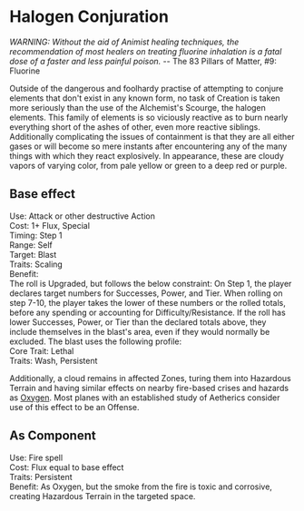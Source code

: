 # Halogen Conjuration

*WARNING: Without the aid of Animist healing techniques, the recommendation of most healers on treating fluorine inhalation is a fatal dose of a faster and less painful poison.*
-- The 83 Pillars of Matter, #9: Fluorine

Outside of the dangerous and foolhardy practise of attempting to conjure elements that don't exist in any known form, no task of Creation is taken more seriously than the use of the Alchemist's Scourge, the halogen elements. This family of elements is so viciously reactive as to burn nearly everything short of the ashes of other, even more reactive siblings. Additionally complicating the issues of containment is that they are all either gases or will become so mere instants after encountering any of the many things with which they react explosively. In appearance, these are cloudy vapors of varying color, from pale yellow or green to a deep red or purple.

## Base effect
Use: Attack or other destructive Action  
Cost: 1+ Flux, Special  
Timing: Step 1  
Range: Self  
Target: Blast  
Traits: Scaling  
Benefit:  
The roll is Upgraded, but follows the below constraint:
On Step 1, the player declares target numbers for Successes, Power, and Tier. When rolling on step 7-10, the player takes the lower of these numbers or the rolled totals, before any spending or accounting for Difficulty/Resistance. If the roll has lower Successes, Power, or Tier than the declared totals above, they include themselves in the blast's area, even if they would normally be excluded. The blast uses the following profile:  
Core Trait: Lethal  
Traits: Wash, Persistent  

Additionally, a cloud remains in affected Zones, turing them into Hazardous Terrain and having similar effects on nearby fire-based crises and hazards as [Oxygen](Oxygen.md). Most planes with an established study of Aetherics consider use of this effect to be an Offense.

## As Component
Use: Fire spell  
Cost: Flux equal to base effect  
Traits: Persistent  
Benefit: As Oxygen, but the smoke from the fire is toxic and corrosive, creating Hazardous Terrain in the targeted space.